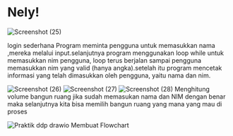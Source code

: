 # Nely!
![Screenshot (25)](https://github.com/nelyoktaviaredeca/Nely/assets/144760797/3449b9a8-c936-411e-bbd3-5c29a8c6589b)

login sederhana
Program meminta pengguna untuk memasukkan nama ,mereka melalui input.selanjutnya program menggunakan loop while untuk memasukkan nim pengguna, loop terus berjalan sampai pengguna memasukkan nim yang valid (hanya angka).setelah itu program mencetak informasi yang telah dimasukkan oleh pengguna, yaitu nama dan nim.


![Screenshot (26)](https://github.com/nelyoktaviaredeca/Nely/assets/144760797/b1957515-dfcf-4c3e-91e6-cb60da9a8dd2)
![Screenshot (27)](https://github.com/nelyoktaviaredeca/Nely/assets/144760797/acd7c14c-8b28-42a5-969b-4a186d382738)
![Screenshot (28)](https://github.com/nelyoktaviaredeca/Nely/assets/144760797/f4ae3ff8-586e-40f1-85d3-b77faf3223d0)
Menghitung volume bangun ruang
jika sudah memasukan nama dan NIM dengan benar maka selanjutnya kita bisa memilih bangun ruang yang mana yang mau di proses


![Praktik ddp drawio](https://github.com/nelyoktaviaredeca/Nely/assets/144760797/eaa0c191-013e-4034-ae63-19e0b1bef1f7)
Membuat Flowchart 
